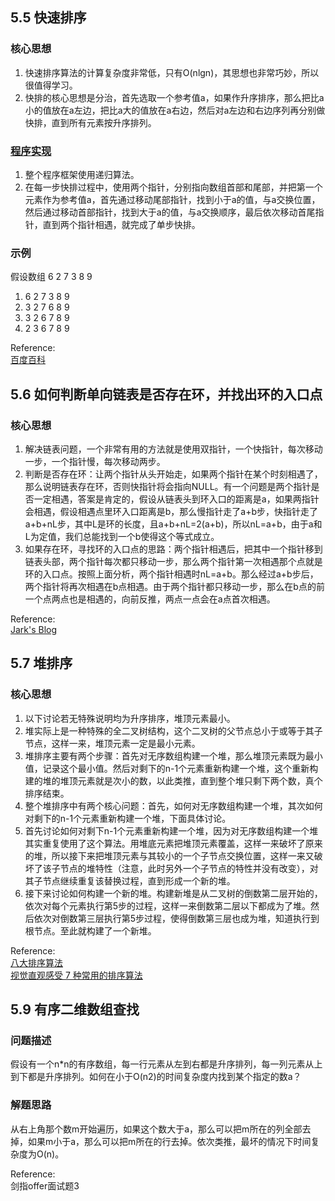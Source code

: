 ## 5.5 快速排序
### 核心思想
1. 快速排序算法的计算复杂度非常低，只有O(nlgn)，其思想也非常巧妙，所以很值得学习。
2. 快排的核心思想是分治，首先选取一个参考值a，如果作升序排序，那么把比a小的值放在a左边，把比a大的值放在a右边，然后对a左边和右边序列再分别做快排，直到所有元素按升序排列。

### [程序实现](https://github.com/Zhangzhk0819/Everyday-Algorithm/blob/master/Code/Quicksort.cpp)
1. 整个程序框架使用递归算法。
2. 在每一步快排过程中，使用两个指针，分别指向数组首部和尾部，并把第一个元素作为参考值a，首先通过移动尾部指针，找到小于a的值，与a交换位置，然后通过移动首部指针，找到大于a的值，与a交换顺序，最后依次移动首尾指针，直到两个指针相遇，就完成了单步快排。

### 示例
假设数组 6 2 7 3 8 9  
1. 6 2 7 3 8 9  
2. 3 2 7 6 8 9  
3. 3 2 6 7 8 9  
4. 2 3 6 7 8 9

Reference:  
[百度百科](http://baike.baidu.com/link?url=QzOZlOqZFiPO82cpEOFH143ewPZdH7N1fS5ucXhjuYPL5Bxtan2ooV0gkPl9Dic2Lc3ggD6gjGA0sw1CsckQ2-TD9woGOxLozRGGGb3zLiJuN84xciMtAttZG-74C18_aXYiX_O0DT15XE_xzbdoOfK7VqvtMSObSiXX2O6oJIe2Z4Lv0JbiLbI5wejRGp_a)

## 5.6 如何判断单向链表是否存在环，并找出环的入口点
### 核心思想
1. 解决链表问题，一个非常有用的方法就是使用双指针，一个快指针，每次移动一步，一个指针慢，每次移动两步。
2. 判断是否存在环：让两个指针从头开始走，如果两个指针在某个时刻相遇了，那么说明链表存在环，否则快指针将会指向NULL。有一个问题是两个指针是否一定相遇，答案是肯定的，假设从链表头到环入口的距离是a，如果两指针会相遇，假设相遇点里环入口距离是b，那么慢指针走了a+b步，快指针走了a+b+nL步，其中L是环的长度，且a+b+nL=2(a+b)，所以nL=a+b，由于a和L为定值，我们总能找到一个b使得这个等式成立。
3. 如果存在环，寻找环的入口点的思路：两个指针相遇后，把其中一个指针移到链表头部，两个指针每次都只移动一步，那么两个指针第一次相遇那个点就是环的入口点。按照上面分析，两个指针相遇时nL=a+b。那么经过a+b步后，两个指针将再次相遇在b点相遇。由于两个指针都只移动一步，那么在b点的前一个点两点也是相遇的，向前反推，两点一点会在a点首次相遇。

Reference:  
[Jark's Blog](http://wuchong.me/blog/2014/03/25/interview-link-questions/)


## 5.7 堆排序
### 核心思想
1. 以下讨论若无特殊说明均为升序排序，堆顶元素最小。
2. 堆实际上是一种特殊的全二叉树结构，这个二叉树的父节点总小于或等于其子节点，这样一来，堆顶元素一定是最小元素。
3. 堆排序主要有两个步骤：首先对无序数组构建一个堆，那么堆顶元素既为最小值，记录这个最小值。然后对剩下的n-1个元素重新构建一个堆，这个重新构建的堆的堆顶元素就是次小的数，以此类推，直到整个堆只剩下两个数，真个排序结束。
4. 整个堆排序中有两个核心问题：首先，如何对无序数组构建一个堆，其次如何对剩下的n-1个元素重新构建一个堆，下面具体讨论。
5. 首先讨论如何对剩下n-1个元素重新构建一个堆，因为对无序数组构建一个堆其实重复使用了这个算法。用堆底元素把堆顶元素覆盖，这样一来破坏了原来的堆，所以接下来把堆顶元素与其较小的一个子节点交换位置，这样一来又破坏了该子节点的堆特性（注意，此时另外一个子节点的特性并没有改变），对其子节点继续重复该替换过程，直到形成一个新的堆。
6. 接下来讨论如何构建一个新的堆。构建新堆是从二叉树的倒数第二层开始的，依次对每个元素执行第5步的过程，这样一来倒数第二层以下都成为了堆。然后依次对倒数第三层执行第5步过程，使得倒数第三层也成为堆，知道执行到根节点。至此就构建了一个新堆。

Reference:  
[八大排序算法](http://blog.csdn.net/hguisu/article/details/7776068)  
[视觉直观感受 7 种常用的排序算法](http://blog.jobbole.com/11745/)

## 5.9 有序二维数组查找
### 问题描述
假设有一个n*n的有序数组，每一行元素从左到右都是升序排列，每一列元素从上到下都是升序排列。如何在小于O(n2)的时间复杂度内找到某个指定的数a？

### 解题思路
从右上角那个数m开始遍历，如果这个数大于a，那么可以把m所在的列全部去掉，如果m小于a，那么可以把m所在的行去掉。依次类推，最坏的情况下时间复杂度为O(n)。

Reference:  
剑指offer面试题3





